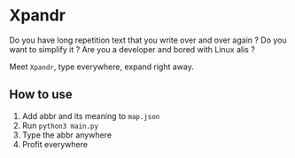 # Xpandr

Do you have long repetition text that you write over and over again ?
Do you want to simplify it ?
Are you a developer and bored with Linux alis ?

Meet `Xpandr`, type everywhere, expand right away.

## How to use
1. Add abbr and its meaning to `map.json`
2. Run `python3 main.py`
3. Type the abbr anywhere
4. Profit everywhere